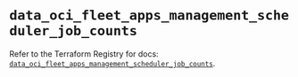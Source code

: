 # `data_oci_fleet_apps_management_scheduler_job_counts`

Refer to the Terraform Registry for docs: [`data_oci_fleet_apps_management_scheduler_job_counts`](https://registry.terraform.io/providers/oracle/oci/7.19.0/docs/data-sources/fleet_apps_management_scheduler_job_counts).
